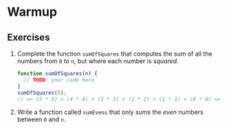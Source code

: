 # Warmup

## Exercises

1. Complete the function `sumOfSquares` that computes the sum of all the numbers
   from `0` to `n`, but where each number is *squared*.

   ```js
   function sumOfSquares(n) {
     // TODO: your code here
   }
   sumOfSquares(5);
   // => (5 * 5) + (4 * 4) + (3 * 3) + (2 * 2) + (1 * 1) + (0 * 0) => 55
   ```

2. Write a function called `sumEvens` that only sums the *even* numbers between `0`
   and `n`.
